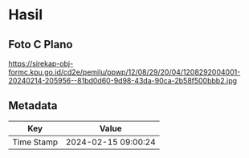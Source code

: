 # Hasil

## Foto C Plano

https://sirekap-obj-formc.kpu.go.id/cd2e/pemilu/ppwp/12/08/29/20/04/1208292004001-20240214-205956--81bd0d60-9d98-43da-90ca-2b58f500bbb2.jpg


## Metadata

| Key        | Value               |
| ---------- | ------------------- |
| Time Stamp | 2024-02-15 09:00:24 |



